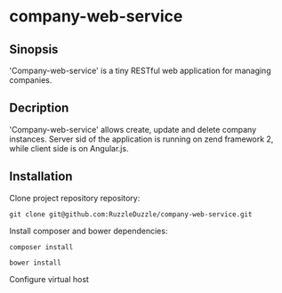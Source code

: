 # company-web-service
## Sinopsis

'Company-web-service' is a tiny RESTful web application for managing companies.

## Decription

'Company-web-service' allows create, update and delete company instances.
Server sid of the application is running on zend framework 2, while client side is on Angular.js.

## Installation 

Clone project repository repository:

```
git clone git@github.com:RuzzleDuzzle/company-web-service.git
```

Install composer and bower dependencies:
```
composer install

bower install
```

Configure virtual host

